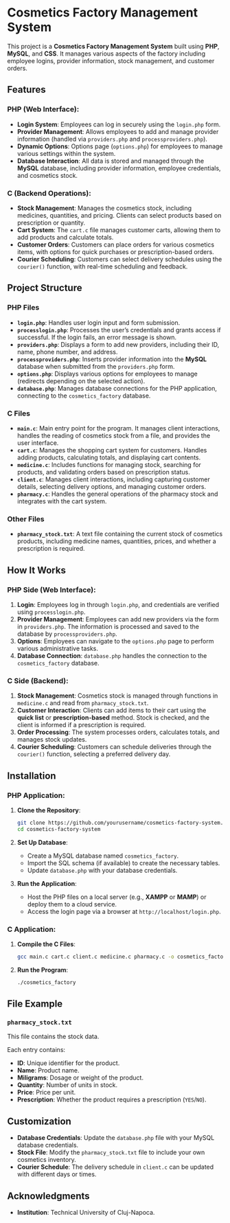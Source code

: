 # Cosmetics Factory Management System

This project is a **Cosmetics Factory Management System** built using **PHP**, **MySQL**, and **CSS**. It manages various aspects of the factory including employee logins, provider information, stock management, and customer orders.

## Features

### PHP (Web Interface):
- **Login System**: Employees can log in securely using the `login.php` form.
- **Provider Management**: Allows employees to add and manage provider information (handled via `providers.php` and `processproviders.php`).
- **Dynamic Options**: Options page (`options.php`) for employees to manage various settings within the system.
- **Database Interaction**: All data is stored and managed through the **MySQL** database, including provider information, employee credentials, and cosmetics stock.

### C (Backend Operations):
- **Stock Management**: Manages the cosmetics stock, including medicines, quantities, and pricing. Clients can select products based on prescription or quantity.
- **Cart System**: The `cart.c` file manages customer carts, allowing them to add products and calculate totals.
- **Customer Orders**: Customers can place orders for various cosmetics items, with options for quick purchases or prescription-based orders.
- **Courier Scheduling**: Customers can select delivery schedules using the `courier()` function, with real-time scheduling and feedback.

## Project Structure

### PHP Files

- **`login.php`**: Handles user login input and form submission.
- **`processlogin.php`**: Processes the user’s credentials and grants access if successful. If the login fails, an error message is shown.
- **`providers.php`**: Displays a form to add new providers, including their ID, name, phone number, and address.
- **`processproviders.php`**: Inserts provider information into the **MySQL** database when submitted from the `providers.php` form.
- **`options.php`**: Displays various options for employees to manage (redirects depending on the selected action).
- **`database.php`**: Manages database connections for the PHP application, connecting to the `cosmetics_factory` database.

### C Files

- **`main.c`**: Main entry point for the program. It manages client interactions, handles the reading of cosmetics stock from a file, and provides the user interface.
- **`cart.c`**: Manages the shopping cart system for customers. Handles adding products, calculating totals, and displaying cart contents.
- **`medicine.c`**: Includes functions for managing stock, searching for products, and validating orders based on prescription status.
- **`client.c`**: Manages client interactions, including capturing customer details, selecting delivery options, and managing customer orders.
- **`pharmacy.c`**: Handles the general operations of the pharmacy stock and integrates with the cart system.

### Other Files

- **`pharmacy_stock.txt`**: A text file containing the current stock of cosmetics products, including medicine names, quantities, prices, and whether a prescription is required.

## How It Works

### PHP Side (Web Interface):
1. **Login**: Employees log in through `login.php`, and credentials are verified using `processlogin.php`.
2. **Provider Management**: Employees can add new providers via the form in `providers.php`. The information is processed and saved to the database by `processproviders.php`.
3. **Options**: Employees can navigate to the `options.php` page to perform various administrative tasks.
4. **Database Connection**: `database.php` handles the connection to the `cosmetics_factory` database.

### C Side (Backend):
1. **Stock Management**: Cosmetics stock is managed through functions in `medicine.c` and read from `pharmacy_stock.txt`.
2. **Customer Interaction**: Clients can add items to their cart using the **quick list** or **prescription-based** method. Stock is checked, and the client is informed if a prescription is required.
3. **Order Processing**: The system processes orders, calculates totals, and manages stock updates.
4. **Courier Scheduling**: Customers can schedule deliveries through the `courier()` function, selecting a preferred delivery day.

## Installation

### PHP Application:
1. **Clone the Repository**:
    ```bash
    git clone https://github.com/yourusername/cosmetics-factory-system.git
    cd cosmetics-factory-system
    ```

2. **Set Up Database**:
    - Create a MySQL database named `cosmetics_factory`.
    - Import the SQL schema (if available) to create the necessary tables.
    - Update `database.php` with your database credentials.

3. **Run the Application**:
    - Host the PHP files on a local server (e.g., **XAMPP** or **MAMP**) or deploy them to a cloud service.
    - Access the login page via a browser at `http://localhost/login.php`.

### C Application:
1. **Compile the C Files**:
    ```bash
    gcc main.c cart.c client.c medicine.c pharmacy.c -o cosmetics_factory
    ```

2. **Run the Program**:
    ```bash
    ./cosmetics_factory
    ```

## File Example

### `pharmacy_stock.txt`
This file contains the stock data.

Each entry contains:
- **ID**: Unique identifier for the product.
- **Name**: Product name.
- **Miligrams**: Dosage or weight of the product.
- **Quantity**: Number of units in stock.
- **Price**: Price per unit.
- **Prescription**: Whether the product requires a prescription (`YES`/`NO`).

## Customization

- **Database Credentials**: Update the `database.php` file with your MySQL database credentials.
- **Stock File**: Modify the `pharmacy_stock.txt` file to include your own cosmetics inventory.
- **Courier Schedule**: The delivery schedule in `client.c` can be updated with different days or times.


## Acknowledgments

- **Institution**: Technical University of Cluj-Napoca.


